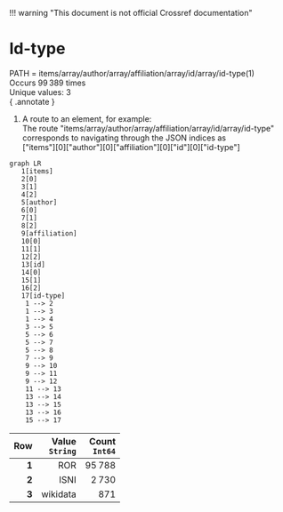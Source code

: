!!! warning "This document is not official Crossref documentation"
# Id-type
PATH = items/array/author/array/affiliation/array/id/array/id-type(1)  
Occurs 99 389 times  
Unique values: 3  
{ .annotate }

1. A route to an element, for example:  
   The route "items/array/author/array/affiliation/array/id/array/id-type" corresponds to navigating through the JSON indices as  
   ["items"][0]["author"][0]["affiliation"][0]["id"][0]["id-type"]  

```mermaid
graph LR
   1[items]
   2[0]
   3[1]
   4[2]
   5[author]
   6[0]
   7[1]
   8[2]
   9[affiliation]
   10[0]
   11[1]
   12[2]
   13[id]
   14[0]
   15[1]
   16[2]
   17[id-type]
    1 --> 2
    1 --> 3
    1 --> 4
    3 --> 5
    5 --> 6
    5 --> 7
    5 --> 8
    7 --> 9
    9 --> 10
    9 --> 11
    9 --> 12
    11 --> 13
    13 --> 14
    13 --> 15
    13 --> 16
    15 --> 17
```

| **Row** | **Value**<br>`String` | **Count**<br>`Int64` |
|--------:|----------------------:|---------------------:|
| **1**   | ROR                   | 95 788               |
| **2**   | ISNI                  | 2 730                |
| **3**   | wikidata              | 871                  |

